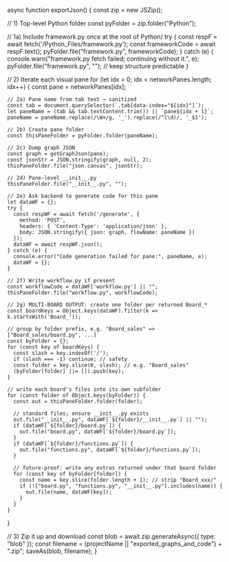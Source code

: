 async function exportJson() {
  const zip = new JSZip();

  // 1) Top-level Python folder
  const pyFolder = zip.folder("Python");

  // 1a) Include framework.py once at the root of Python/
  try {
    const respF = await fetch('/Python_Files/framework.py');
    const frameworkCode = await respF.text();
    pyFolder.file("framework.py", frameworkCode);
  } catch (e) {
    console.warn("framework.py fetch failed; continuing without it.", e);
    pyFolder.file("framework.py", ""); // keep structure predictable
  }

  // 2) Iterate each visual pane
  for (let idx = 0; idx < networkPanes.length; idx++) {
    const pane = networkPanes[idx];

    // 2a) Pane name from tab text → sanitized
    const tab = document.querySelector(`.tab[data-index="${idx}"]`);
    let paneName = (tab && tab.textContent.trim()) || `pane${idx + 1}`;
    paneName = paneName.replace(/\W+/g, '_').replace(/^(\d)/, '_$1');

    // 2b) Create pane folder
    const thisPaneFolder = pyFolder.folder(paneName);

    // 2c) Dump graph JSON
    const graph = getGraphJson(pane);
    const jsonStr = JSON.stringify(graph, null, 2);
    thisPaneFolder.file("json.canvas", jsonStr);

    // 2d) Pane-level __init__.py
    thisPaneFolder.file("__init__.py", "");

    // 2e) Ask backend to generate code for this pane
    let dataWF = {};
    try {
      const respWF = await fetch('/generate', {
        method: 'POST',
        headers: { 'Content-Type': 'application/json' },
        body: JSON.stringify({ json: graph, flowName: paneName })
      });
      dataWF = await respWF.json();
    } catch (e) {
      console.error("Code generation failed for pane:", paneName, e);
      dataWF = {};
    }

    // 2f) Write workflow.py if present
    const workflowCode = dataWF['workflow.py'] || "";
    thisPaneFolder.file("workflow.py", workflowCode);

    // 2g) MULTI-BOARD OUTPUT: create one folder per returned Board_*
    const boardKeys = Object.keys(dataWF).filter(k => k.startsWith('Board_'));

    // group by folder prefix, e.g. "Board_sales" => ["Board_sales/board.py", ...]
    const byFolder = {};
    for (const key of boardKeys) {
      const slash = key.indexOf('/');
      if (slash === -1) continue; // safety
      const folder = key.slice(0, slash); // e.g. "Board_sales"
      (byFolder[folder] ||= []).push(key);
    }

    // write each board's files into its own subfolder
    for (const folder of Object.keys(byFolder)) {
      const out = thisPaneFolder.folder(folder);

      // standard files; ensure __init__.py exists
      out.file("__init__.py", dataWF[`${folder}/__init__.py`] || "");
      if (dataWF[`${folder}/board.py`]) {
        out.file("board.py", dataWF[`${folder}/board.py`]);
      }
      if (dataWF[`${folder}/functions.py`]) {
        out.file("functions.py", dataWF[`${folder}/functions.py`]);
      }

      // future-proof: write any extras returned under that board folder
      for (const key of byFolder[folder]) {
        const name = key.slice(folder.length + 1); // strip "Board_xxx/"
        if (!["board.py", "functions.py", "__init__.py"].includes(name)) {
          out.file(name, dataWF[key]);
        }
      }
    }
  }

  // 3) Zip it up and download
  const blob = await zip.generateAsync({ type: "blob" });
  const filename = (projectName || "exported_graphs_and_code") + ".zip";
  saveAs(blob, filename);
}

